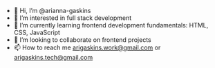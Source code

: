 - 👋 Hi, I’m @arianna-gaskins
- 👀 I’m interested in full stack development
- 🌱 I’m currently learning frontend development fundamentals: HTML, CSS, JavaScript
- 💞️ I’m looking to collaborate on frontend projects 
- 📫 How to reach me arigaskins.work@gmail.com or arigaskins.tech@gmail.com

<!---
arianna-gaskins/arianna-gaskins is a ✨ special ✨ repository because its `README.md` (this file) appears on your GitHub profile.
You can click the Preview link to take a look at your changes.
--->
